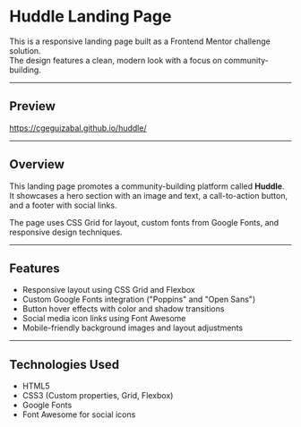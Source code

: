 # Huddle Landing Page

This is a responsive landing page built as a Frontend Mentor challenge solution.  
The design features a clean, modern look with a focus on community-building.

---

## Preview
https://cgeguizabal.github.io/huddle/

---

## Overview

This landing page promotes a community-building platform called **Huddle**.  
It showcases a hero section with an image and text, a call-to-action button, and a footer with social links.

The page uses CSS Grid for layout, custom fonts from Google Fonts, and responsive design techniques.

---

## Features

- Responsive layout using CSS Grid and Flexbox  
- Custom Google Fonts integration ("Poppins" and "Open Sans")  
- Button hover effects with color and shadow transitions  
- Social media icon links using Font Awesome  
- Mobile-friendly background images and layout adjustments  

---

## Technologies Used

- HTML5  
- CSS3 (Custom properties, Grid, Flexbox)  
- Google Fonts  
- Font Awesome for social icons  




